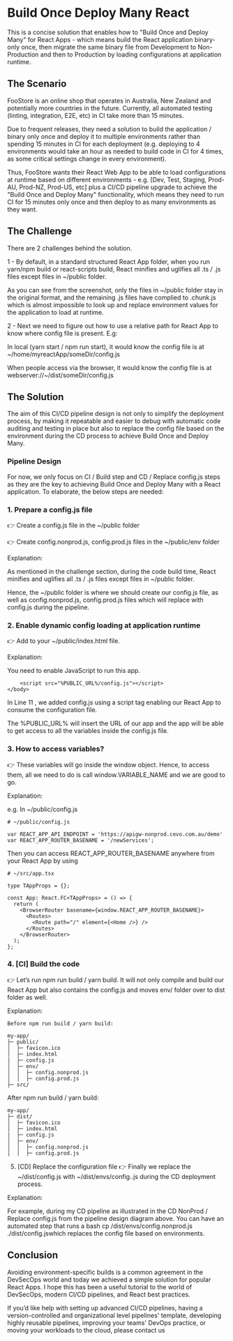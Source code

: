 # Build Once Deploy Many React
This is a concise solution that enables how to "Build Once and Deploy Many" for React Apps - which means build the React application binary-only once, then migrate the same binary file from Development to Non-Production and then to Production by loading configurations at application runtime.

## The Scenario
FooStore is an online shop that operates in Australia, New Zealand and potentially more countries in the future. Currently, all automated testing (linting, integration, E2E, etc) in CI take more than 15 minutes. 

Due to frequent releases, they need a solution to build the application / binary only once and deploy it to multiple environments rather than spending 15 minutes in CI for each deployment (e.g. deploying to 4 environments would take an hour as needed to build code in CI for 4 times, as some critical settings change in every environment).

Thus, FooStore wants their React Web App to be able to load configurations at runtime based on different environments - e.g. [Dev, Test, Staging, Prod-AU, Prod-NZ, Prod-US, etc] plus a CI/CD pipeline upgrade to achieve the "Build Once and Deploy Many" functionality, which means they need to run CI for 15 minutes only once and then deploy to as many environments as they want.

 

## The Challenge
There are 2 challenges behind the solution.

1 - By default, in a standard structured React App folder, when you run yarn/npm build or react-scripts build, React minifies and uglifies all .ts / .js files except files in ~/public folder.

As you can see from the screenshot, only the files in ~/public folder stay in the original format, and the remaining .js files have complied to .chunk.js which is almost impossible to look up and replace environment values for the application to load at runtime.

2 - Next we need to figure out how to use a relative path for React App to know where config file is present. E.g:

In local (yarn start / npm run start), it would know the config file is at ~/home/myreactApp/someDir/config.js

When people access via the browser, it would know the config file is at webserver://~/dist/someDir/config.js

## The Solution
The aim of this CI/CD pipeline design is not only to simplify the deployment process, by making it repeatable and easier to debug with automatic code auditing and testing in place but also to replace the config file based on the environment during the CD process to achieve Build Once and Deploy Many.

### Pipeline Design

For now, we only focus on  CI / Build step and CD / Replace config.js steps as they are the key to achieving Build Once and Deploy Many with a React application. To elaborate, the below steps are needed:

### 1. Prepare a config.js file
👉 Create a config.js file in the ~/public folder

👉 Create config.nonprod.js, config.prod.js files in the ~/public/env folder 

Explanation:

As mentioned in the challenge section, during the code build time, React minifies and uglifies all .ts / .js files except files in ~/public folder.

Hence, the ~/public folder is where we should create our config.js file, as well as config.nonprod.js, config.prod.js files which will replace with config.js during the pipeline.

### 2. Enable dynamic config loading at application runtime
👉 Add <script src="%PUBLIC_URL%/config.js"></script> to your ~/public/index.html file.

Explanation:


<!DOCTYPE html>
<html lang="en">
    <head>
        <link rel="shortcut icon" href="../favicon.ico" />
        <title>My React App</title>
    </head>
    <body>
        <noscript>You need to enable JavaScript to run this app.</noscript>
        <div id="root"></div>

        <script src="%PUBLIC_URL%/config.js"></script>
    </body>
</html>
In Line 11 <script src="%PUBLIC_URL%/config.js"></script>, we added config.js using a script tag enabling our React App to consume the configuration file.

The %PUBLIC_URL% will insert the URL of our app and the app will be able to get access to all the variables inside the config.js file.

### 3. How to access variables?
👉 These variables will go inside the window object. Hence, to access them, all we need to do is call window.VARIABLE_NAME and we are good to go.

Explanation:

e.g. In ~/public/config.js

```
# ~/public/config.js

var REACT_APP_API_ENDPOINT = 'https://apigw-nonprod.cevo.com.au/demo'
var REACT_APP_ROUTER_BASENAME = '/newServices';
```

Then you can access REACT_APP_ROUTER_BASENAME anywhere from your React App by using
```
# ~/src/app.tsx

type TAppProps = {};

const App: React.FC<TAppProps> = () => {
  return (
    <BrowserRouter basename={window.REACT_APP_ROUTER_BASENAME}>
      <Routes>
        <Route path="/" element={<Home />} />
      </Routes>
    </BrowserRouter>
  );
};
```
 
### 4. [CI] Build the code
👉 Let’s run npm run build / yarn build. It will not only compile and build our React App but also contains the config.js and moves env/ folder over to dist folder as well.
 
Explanation:

```
Before npm run build / yarn build:

my-app/
├─ public/
│  ├─ favicon.ico
│  ├─ index.html
|  ├─ config.js
│  ├─ env/
│  │  ├─ config.nonprod.js
│  │  ├─ config.prod.js
├─ src/
```

After npm run build / yarn build:

```
my-app/
├─ dist/
│  ├─ favicon.ico
│  ├─ index.html
|  ├─ config.js
│  ├─ env/
│  │  ├─ config.nonprod.js
│  │  ├─ config.prod.js
```

5. [CD] Replace the configuration file
👉 Finally we replace the ~/dist/config.js with ~/dist/envs/config.<environment>.js during the CD deployment process.

Explanation:

For example, during my CD pipeline as illustrated in the CD NonProd / Replace config.js from the pipeline design diagram above. You can have an automated step that runs a bash cp /dist/envs/config.nonprod.js ./dist/config.jswhich replaces the config file based on environments.

## Conclusion
Avoiding environment-specific builds is a common agreement in the DevSecOps world and today we achieved a simple solution for popular React Apps. I hope this has been a useful tutorial to the world of DevSecOps, modern CI/CD pipelines, and React best practices.

If you’d like help with setting up advanced CI/CD pipelines, having a version-controlled and organizational level pipelines' template, developing highly reusable pipelines, improving your teams' DevOps practice, or moving your workloads to the cloud, please contact us